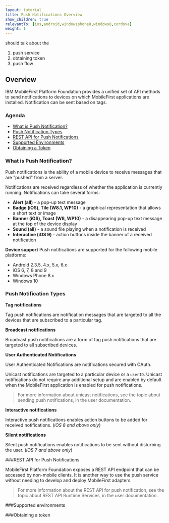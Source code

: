 ```yaml
---
layout: tutorial
title: Push Notifications Overview
show_children: true
relevantTo: [ios,android,windowsphone8,windows8,cordova]
weight: 1
---
```

should talk about the
1. push service
2. obtaining token
3. push flow

## Overview

IBM MobileFirst Platform Foundation provides a unified set of API methods to send notifications to devices on which MobileFirst applications are installed. Notification can be sent based on tags.

### Agenda

* [What is Push Notification?](#what-is-push-notification)
* [Push Notification Types](#push-notification-types)
* [REST API for Push Notifications](#rest-api-for-push-notifications)
* [Supported Environments](#supported-environments)
* [Obtaining a Token](#obtaining-a-token)

### What is Push Notification?

Push notifications is the ability of a mobile device to receive messages that are "pushed" from a server.

Notifications are received regardless of whether the application is currently running.
Notifications can take several forms:

* **Alert (all)** -  a pop-up text message
* **Badge (iOS), Tile (W8.1, WP10)** - a graphical representation that allows a short text or image
* **Banner (iOS), Toast (W8, WP10)** - a disappearing pop-up text message at the top of the device display
* **Sound (all)** - a sound file playing when a notification is received
* **Interactive (iOS 9)** - action buttons inside the banner of a received notification


**Device support**
Push notifications are supported for the following mobile platforms:

* Android 2.3.5, 4.x, 5.x, 6.x
* iOS 6, 7, 8 and 9
* Windows Phone 8.x
* Windows 10

### Push Notification Types
**Tag notifications**

Tag push notifications are notification messages that are targeted to all the devices that are subscribed to a particular tag.

**Broadcast notifications**

Broadcast push notifications are a form of tag push notifications that are targeted to all subscribed devices.

**User Authenticated Notifications**

User Authenticated Notifications are notifications secured with OAuth.

Unicast notifications are targeted to a particular device or a `userID`. Unicast notifications do not require any additional setup and are enabled by default when the MobileFirst application is enabled for push notifications.

>For more information about unicast notifications, see the topic about sending push notifications, in the user documentation.

**Interactive notifications**

Interactive push notifications enables action buttons to be added for received notifications. (*iOS 8 and above only*)

**Silent notifications**

Silent push notifications enables notifications to be sent without disturbing the user. (*iOS 7 and above only*)

###REST API for Push Notifications

MobileFirst Platform Foundation exposes a REST API endpoint that can be accessed by non-mobile clients. It is another way to use the push service without needing to develop and deploy MobileFirst adapters.

>For more information about the REST API for push notification, see the topic about REST API Runtime Services, in the user documentation.

###Supported environments

###Obtaining a token
